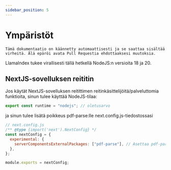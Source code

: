 ```yaml
---
sidebar_position: 5
---
```


# Ympäristöt

`Tämä dokumentaatio on käännetty automaattisesti ja se saattaa sisältää virheitä. Älä epäröi avata Pull Requestia ehdottaaksesi muutoksia.`

LlamaIndex tukee virallisesti tällä hetkellä NodeJS:n versioita 18 ja 20.

## NextJS-sovelluksen reititin

Jos käytät NextJS-sovelluksen reitittimen reitinkäsittelijöitä/palveluttomia funktioita, sinun tulee käyttää NodeJS-tilaa:

```js
export const runtime = "nodejs"; // oletusarvo
```

ja sinun tulee lisätä poikkeus pdf-parse:lle next.config.js-tiedostossasi

```js
// next.config.js
/** @type {import('next').NextConfig} */
const nextConfig = {
  experimental: {
    serverComponentsExternalPackages: ["pdf-parse"], // Asettaa pdf-parsen todelliseen NodeJS-tilaan NextJS-sovelluksen reitittimen kanssa
  },
};

module.exports = nextConfig;
```
